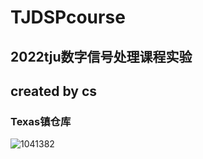 # TJDSPcourse
## 2022tju数字信号处理课程实验
## created by cs

### Texas镇仓库
![1041382](https://cdn.staticaly.com/gh/thunderbolt215/imagehosting@main/data/1041382.5g9edr0nupo0.webp)
